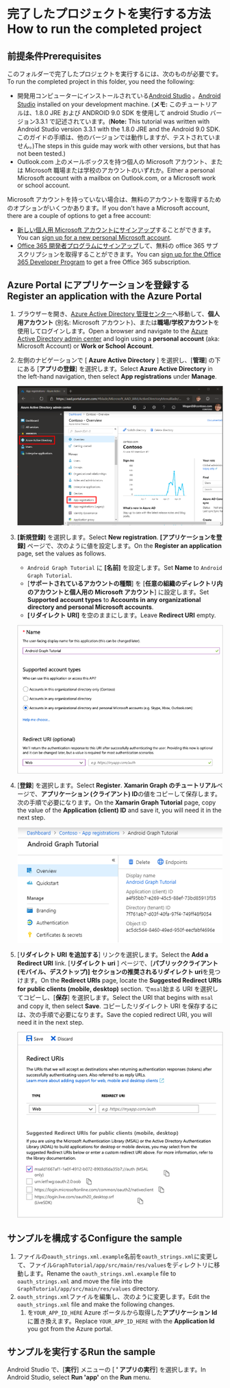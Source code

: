 # <a name="how-to-run-the-completed-project"></a><span data-ttu-id="05d7e-101">完了したプロジェクトを実行する方法</span><span class="sxs-lookup"><span data-stu-id="05d7e-101">How to run the completed project</span></span>

## <a name="prerequisites"></a><span data-ttu-id="05d7e-102">前提条件</span><span class="sxs-lookup"><span data-stu-id="05d7e-102">Prerequisites</span></span>

<span data-ttu-id="05d7e-103">このフォルダーで完了したプロジェクトを実行するには、次のものが必要です。</span><span class="sxs-lookup"><span data-stu-id="05d7e-103">To run the completed project in this folder, you need the following:</span></span>

- <span data-ttu-id="05d7e-104">開発用コンピューターにインストールされている[Android Studio](https://developer.android.com/studio/) 。</span><span class="sxs-lookup"><span data-stu-id="05d7e-104">[Android Studio](https://developer.android.com/studio/) installed on your development machine.</span></span> <span data-ttu-id="05d7e-105">(**メモ:** このチュートリアルは、1.8.0 JRE および ANDROID 9.0 SDK を使用して android Studio バージョン3.3.1 で記述されています。</span><span class="sxs-lookup"><span data-stu-id="05d7e-105">(**Note:** This tutorial was written with Android Studio version 3.3.1 with the 1.8.0 JRE and the Android 9.0 SDK.</span></span> <span data-ttu-id="05d7e-106">このガイドの手順は、他のバージョンでは動作しますが、テストされていません。)</span><span class="sxs-lookup"><span data-stu-id="05d7e-106">The steps in this guide may work with other versions, but that has not been tested.)</span></span>
- <span data-ttu-id="05d7e-107">Outlook.com 上のメールボックスを持つ個人の Microsoft アカウント、または Microsoft 職場または学校のアカウントのいずれか。</span><span class="sxs-lookup"><span data-stu-id="05d7e-107">Either a personal Microsoft account with a mailbox on Outlook.com, or a Microsoft work or school account.</span></span>

<span data-ttu-id="05d7e-108">Microsoft アカウントを持っていない場合は、無料のアカウントを取得するためのオプションがいくつかあります。</span><span class="sxs-lookup"><span data-stu-id="05d7e-108">If you don't have a Microsoft account, there are a couple of options to get a free account:</span></span>

- <span data-ttu-id="05d7e-109">[新しい個人用 Microsoft アカウントにサインアップ](https://signup.live.com/signup?wa=wsignin1.0&rpsnv=12&ct=1454618383&rver=6.4.6456.0&wp=MBI_SSL_SHARED&wreply=https://mail.live.com/default.aspx&id=64855&cbcxt=mai&bk=1454618383&uiflavor=web&uaid=b213a65b4fdc484382b6622b3ecaa547&mkt=E-US&lc=1033&lic=1)することができます。</span><span class="sxs-lookup"><span data-stu-id="05d7e-109">You can [sign up for a new personal Microsoft account](https://signup.live.com/signup?wa=wsignin1.0&rpsnv=12&ct=1454618383&rver=6.4.6456.0&wp=MBI_SSL_SHARED&wreply=https://mail.live.com/default.aspx&id=64855&cbcxt=mai&bk=1454618383&uiflavor=web&uaid=b213a65b4fdc484382b6622b3ecaa547&mkt=E-US&lc=1033&lic=1).</span></span>
- <span data-ttu-id="05d7e-110">[Office 365 開発者プログラムにサインアップ](https://developer.microsoft.com/office/dev-program)して、無料の office 365 サブスクリプションを取得することができます。</span><span class="sxs-lookup"><span data-stu-id="05d7e-110">You can [sign up for the Office 365 Developer Program](https://developer.microsoft.com/office/dev-program) to get a free Office 365 subscription.</span></span>

## <a name="register-an-application-with-the-azure-portal"></a><span data-ttu-id="05d7e-111">Azure Portal にアプリケーションを登録する</span><span class="sxs-lookup"><span data-stu-id="05d7e-111">Register an application with the Azure Portal</span></span>

1. <span data-ttu-id="05d7e-112">ブラウザーを開き、[Azure Active Directory 管理センター](https://aad.portal.azure.com)へ移動して、**個人用アカウント** (別名: Microsoft アカウント)、または**職場/学校アカウント**を使用してログインします。</span><span class="sxs-lookup"><span data-stu-id="05d7e-112">Open a browser and navigate to the [Azure Active Directory admin center](https://aad.portal.azure.com) and login using a **personal account** (aka: Microsoft Account) or **Work or School Account**.</span></span>

1. <span data-ttu-id="05d7e-113">左側のナビゲーションで [ **Azure Active Directory** ] を選択し、[**管理**] の下にある [**アプリの登録**] を選択します。</span><span class="sxs-lookup"><span data-stu-id="05d7e-113">Select **Azure Active Directory** in the left-hand navigation, then select **App registrations** under **Manage**.</span></span>

    ![<span data-ttu-id="05d7e-114">アプリの登録のスクリーンショット</span><span class="sxs-lookup"><span data-stu-id="05d7e-114">A screenshot of the App registrations</span></span> ](../../tutorial/images/aad-portal-app-registrations.png)

1. <span data-ttu-id="05d7e-115">**[新規登録]** を選択します。</span><span class="sxs-lookup"><span data-stu-id="05d7e-115">Select **New registration**.</span></span> <span data-ttu-id="05d7e-116">**[アプリケーションを登録]** ページで、次のように値を設定します。</span><span class="sxs-lookup"><span data-stu-id="05d7e-116">On the **Register an application** page, set the values as follows.</span></span>

    - <span data-ttu-id="05d7e-117">`Android Graph Tutorial` に **[名前]** を設定します。</span><span class="sxs-lookup"><span data-stu-id="05d7e-117">Set **Name** to `Android Graph Tutorial`.</span></span>
    - <span data-ttu-id="05d7e-118">[**サポートされているアカウントの種類**] を [**任意の組織のディレクトリ内のアカウントと個人用の Microsoft アカウント**] に設定します。</span><span class="sxs-lookup"><span data-stu-id="05d7e-118">Set **Supported account types** to **Accounts in any organizational directory and personal Microsoft accounts**.</span></span>
    - <span data-ttu-id="05d7e-119">**[リダイレクト URI]** を空のままにします。</span><span class="sxs-lookup"><span data-stu-id="05d7e-119">Leave **Redirect URI** empty.</span></span>

    ![[アプリケーションの登録] ページのスクリーンショット](../../tutorial/images/aad-register-an-app.png)

1. <span data-ttu-id="05d7e-121">[**登録**] を選択します。</span><span class="sxs-lookup"><span data-stu-id="05d7e-121">Select **Register**.</span></span> <span data-ttu-id="05d7e-122">**Xamarin Graph のチュートリアル**ページで、**アプリケーション (クライアント) ID**の値をコピーして保存します。次の手順で必要になります。</span><span class="sxs-lookup"><span data-stu-id="05d7e-122">On the **Xamarin Graph Tutorial** page, copy the value of the **Application (client) ID** and save it, you will need it in the next step.</span></span>

    ![新しいアプリの登録のアプリケーション ID のスクリーンショット](../../tutorial/images/aad-application-id.png)

1. <span data-ttu-id="05d7e-124">[**リダイレクト URI を追加する**] リンクを選択します。</span><span class="sxs-lookup"><span data-stu-id="05d7e-124">Select the **Add a Redirect URI** link.</span></span> <span data-ttu-id="05d7e-125">[**リダイレクト uri** ] ページで、[**パブリッククライアント (モバイル、デスクトップ)] セクションの推奨されるリダイレクト uri**を見つけます。</span><span class="sxs-lookup"><span data-stu-id="05d7e-125">On the **Redirect URIs** page, locate the **Suggested Redirect URIs for public clients (mobile, desktop)** section.</span></span> <span data-ttu-id="05d7e-126">で`msal`始まる URI を選択してコピーし、[**保存**] を選択します。</span><span class="sxs-lookup"><span data-stu-id="05d7e-126">Select the URI that begins with `msal` and copy it, then select **Save**.</span></span> <span data-ttu-id="05d7e-127">コピーしたリダイレクト URI を保存するには、次の手順で必要になります。</span><span class="sxs-lookup"><span data-stu-id="05d7e-127">Save the copied redirect URI, you will need it in the next step.</span></span>

    ![リダイレクト Uri ページのスクリーンショット](../../tutorial/images/aad-redirect-uris.png)

## <a name="configure-the-sample"></a><span data-ttu-id="05d7e-129">サンプルを構成する</span><span class="sxs-lookup"><span data-stu-id="05d7e-129">Configure the sample</span></span>

1. <span data-ttu-id="05d7e-130">ファイルの`oauth_strings.xml.example`名前を`oauth_strings.xml`に変更して、ファイル`GraphTutorial/app/src/main/res/values`をディレクトリに移動します。</span><span class="sxs-lookup"><span data-stu-id="05d7e-130">Rename the `oauth_strings.xml.example` file to `oauth_strings.xml` and move the file into the `GraphTutorial/app/src/main/res/values` directory.</span></span>
1. <span data-ttu-id="05d7e-131">`oauth_strings.xml`ファイルを編集し、次のように変更します。</span><span class="sxs-lookup"><span data-stu-id="05d7e-131">Edit the `oauth_strings.xml` file and make the following changes.</span></span>
    1. <span data-ttu-id="05d7e-132">を`YOUR_APP_ID_HERE` Azure ポータルから取得した**アプリケーション Id**に置き換えます。</span><span class="sxs-lookup"><span data-stu-id="05d7e-132">Replace `YOUR_APP_ID_HERE` with the **Application Id** you got from the Azure portal.</span></span>

## <a name="run-the-sample"></a><span data-ttu-id="05d7e-133">サンプルを実行する</span><span class="sxs-lookup"><span data-stu-id="05d7e-133">Run the sample</span></span>

<span data-ttu-id="05d7e-134">Android Studio で、[**実行**] メニューの [ **' アプリの実行**] を選択します。</span><span class="sxs-lookup"><span data-stu-id="05d7e-134">In Android Studio, select **Run 'app'** on the **Run** menu.</span></span>
